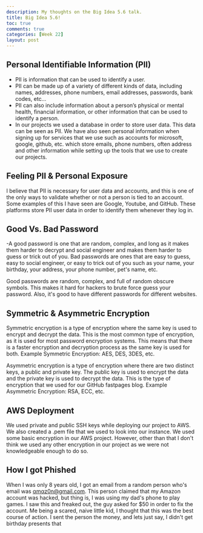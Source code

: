 ```yaml
---
description: My thoughts on the Big Idea 5.6 talk.
title: Big Idea 5.6!
toc: true
comments: true
categories: [Week 22]
layout: post  
---
```


## Personal Identifiable Information (PII)
- PII is information that can be used to identify a user.
- PII can be made up of a variety of different kinds of data, including names, addresses, phone numbers, email addresses, passwords, bank codes, etc... 
- PII can also include information about a person’s physical or mental health, financial information, or other information that can be used to identify a person.
- In our projects we used a database in order to store user data. This data can be seen as PII.
We have also seen personal information when signing up for services that we use such as accounts for microsoft, google, github, etc. which store emails, phone numbers, often address and other information while setting up the tools that we use to create our projects. 

## Feeling PII & Personal Exposure
I believe that PII is necessary for user data and accounts, and this is one of the only ways to validate whether or not a person is tied to an account. Some examples of this I have seen are Google, Youtube, and GitHub. These platforms store PII user data in order to identify them whenever they log in.

## Good Vs. Bad Password
-A good password is one that are random, complex, and long as it makes them harder to decrypt and social engineer and makes them harder to guess or trick out of you. Bad passwords are ones that are easy to guess, easy to social engineer, or easy to trick out of you such as your name, your birthday, your address, your phone number, pet's name, etc. 

Good passwords are random, complex, and full of random obscure symbols. This makes it hard for hackers to brute force guess your password. Also, it's good to have different passwords for different websites.

## Symmetric & Asymmetric Encryption 
Symmetric encryption is a type of encryption where the same key is used to encrypt and decrypt the data. This is the most common type of encryption, as it is used for most password encryption systems. This means that there is a faster encryption and decryption process as the same key is used for both. Example Symmetric Encryption: AES, DES, 3DES, etc.

Asymmetric encryption is a type of encryption where there are two distinct keys, a public and private key. The public key is used to encrypt the data and the private key is used to decrypt the data. This is the type of encryption that we used for our GitHub fastpages blog.
Example Asymmetric Encryption: RSA, ECC, etc.

## AWS Deployment
We used private and public SSH keys while deploying our project to AWS. We also created a .pem file that we used to look into our instance. We used some basic encryption in our AWS project. However, other than that I don't think we used any other encryption in our project as we were not knowledgeable enough to do so.

## How I got Phished
When I was only 8 years old, I got an email from a random person who's email was αmαz0n@gmail.com. This person claimed that my Amazon account was hacked, but thing is, I was using my dad's phone to play games. I saw this and freaked out, the guy asked for $50 in order to fix the account. Me being a scared, naive little kid, I thought that this was the best course of action. I sent the person the money, and lets just say, I didn't get birthday presents that